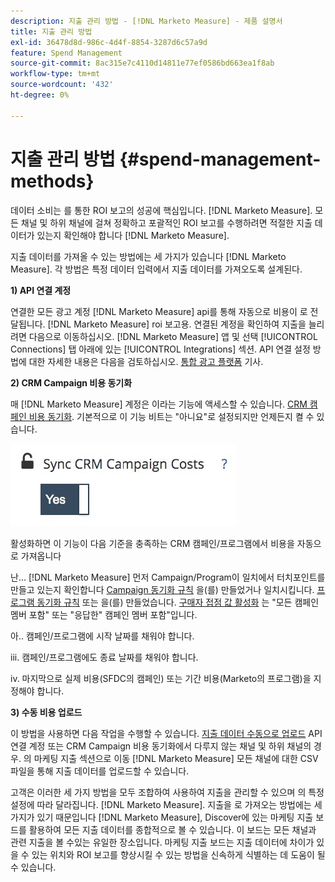 ```yaml
---
description: 지출 관리 방법 - [!DNL Marketo Measure] - 제품 설명서
title: 지출 관리 방법
exl-id: 36478d8d-986c-4d4f-8854-3287d6c57a9d
feature: Spend Management
source-git-commit: 8ac315e7c4110d14811e77ef0586bd663ea1f8ab
workflow-type: tm+mt
source-wordcount: '432'
ht-degree: 0%

---
```


# 지출 관리 방법 {#spend-management-methods}

데이터 소비는 를 통한 ROI 보고의 성공에 핵심입니다. [!DNL Marketo Measure]. 모든 채널 및 하위 채널에 걸쳐 정확하고 포괄적인 ROI 보고를 수행하려면 적절한 지출 데이터가 있는지 확인해야 합니다 [!DNL Marketo Measure].

지출 데이터를 가져올 수 있는 방법에는 세 가지가 있습니다 [!DNL Marketo Measure]. 각 방법은 특정 데이터 입력에서 지출 데이터를 가져오도록 설계된다.

**1) API 연결 계정**

연결한 모든 광고 계정 [!DNL Marketo Measure] api를 통해 자동으로 비용이 로 전달됩니다. [!DNL Marketo Measure] roi 보고용. 연결된 계정을 확인하여 지출을 늘리려면 다음으로 이동하십시오. [!DNL Marketo Measure] 앱 및 선택 [!UICONTROL Connections] 탭 아래에 있는 [!UICONTROL Integrations] 섹션. API 연결 설정 방법에 대한 자세한 내용은 다음을 검토하십시오. [통합 광고 플랫폼](/help/api-connections/utilizing-marketo-measures-api-connections/integrated-ad-platforms.md#how-to-connect-ad-platforms) 기사.

**2) CRM Campaign 비용 동기화**

매 [!DNL Marketo Measure] 계정은 이라는 기능에 액세스할 수 있습니다. [CRM 캠페인 비용 동기화](/help/marketing-spend/spend-management/crm-campaign-costs.md#availability). 기본적으로 이 기능 비트는 &quot;아니요&quot;로 설정되지만 언제든지 켤 수 있습니다.

![](assets/spend-management-methods-1.png)

활성화하면 이 기능이 다음 기준을 충족하는 CRM 캠페인/프로그램에서 비용을 자동으로 가져옵니다

난... [!DNL Marketo Measure] 먼저 Campaign/Program이 일치에서 터치포인트를 만들고 있는지 확인합니다 [Campaign 동기화 규칙](/help/channel-tracking-and-setup/offline-channels/custom-campaign-sync.md) 을(를) 만들었거나 일치시킵니다. [프로그램 동기화 규칙](/help/marketo-measure-and-marketo/marketo-measure-integrations-with-marketo/marketo-engage-programs-integration.md) 또는 을(를) 만들었습니다. [구매자 접점 값 활성화](/help/channel-tracking-and-setup/offline-channels/syncing-offline-campaigns.md#how-to-create-a-campaign-and-sync-buyer-touchpoints) 는 &quot;모든 캠페인 멤버 포함&quot; 또는 &quot;응답한&quot; 캠페인 멤버 포함&quot;입니다.

아.. 캠페인/프로그램에 시작 날짜를 채워야 합니다.

iii. 캠페인/프로그램에도 종료 날짜를 채워야 합니다.

iv. 마지막으로 실제 비용(SFDC의 캠페인) 또는 기간 비용(Marketo의 프로그램)을 지정해야 합니다.

**3) 수동 비용 업로드**

이 방법을 사용하면 다음 작업을 수행할 수 있습니다. [지출 데이터 수동으로 업로드](/help/marketing-spend/spend-management/marketing-channel-costs.md#uploading-marketing-costs) API 연결 계정 또는 CRM Campaign 비용 동기화에서 다루지 않는 채널 및 하위 채널의 경우. 의 마케팅 지출 섹션으로 이동 [!DNL Marketo Measure] 모든 채널에 대한 CSV 파일을 통해 지출 데이터를 업로드할 수 있습니다.

고객은 이러한 세 가지 방법을 모두 조합하여 사용하여 지출을 관리할 수 있으며 의 특정 설정에 따라 달라집니다. [!DNL Marketo Measure]. 지출을 로 가져오는 방법에는 세 가지가 있기 때문입니다 [!DNL Marketo Measure], Discover에 있는 마케팅 지출 보드를 활용하여 모든 지출 데이터를 종합적으로 볼 수 있습니다. 이 보드는 모든 채널과 관련 지출을 볼 수있는 유일한 장소입니다. 마케팅 지출 보드는 지출 데이터에 차이가 있을 수 있는 위치와 ROI 보고를 향상시킬 수 있는 방법을 신속하게 식별하는 데 도움이 될 수 있습니다.
